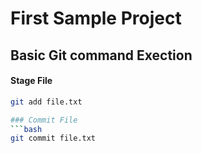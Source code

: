 # First Sample Project

## Basic Git command Exection

#### Stage File
```bash
git add file.txt

### Commit File
```bash
git commit file.txt

